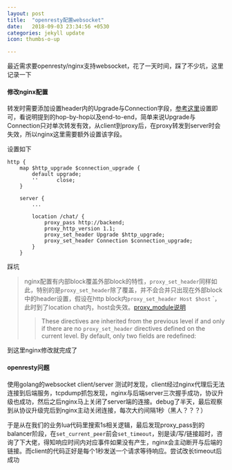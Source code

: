 ```yaml
---
layout: post
title:  "openresty配置websocket"
date:   2018-09-03 23:34:56 +0530
categories: jekyll update
icon: thumbs-o-up

---
```


最近需求要openresty/nginx支持websocket，花了一天时间，踩了不少坑，这里记录一下

#### 修改nginx配置

转发时需要添加设置header内的Upgrade与Connection字段，[参考这里](http://nginx.org/en/docs/http/websocket.html)设置即可，看说明提到的hop-by-hop以及end-to-end，简单来说Upgrade与Connection只对单次转发有效，从client到proxy后，在proxy转发到server时会失效，所以nginx这里需要额外设置该字段。

设置如下

```nginx
http {
    map $http_upgrade $connection_upgrade {
        default upgrade;
        ''      close;
    }

    server {
        ...

        location /chat/ {
            proxy_pass http://backend;
            proxy_http_version 1.1;
            proxy_set_header Upgrade $http_upgrade;
            proxy_set_header Connection $connection_upgrade;
        }
    }
```

踩坑

> nginx配置有内部block覆盖外部block的特性，`proxy_set_header`同样如此，特别的是`proxy_set_header`除了覆盖，并不会合并只出现在外部block中的header设置，假设在http block内`proxy_set_header Host $host` `，此时到了location chat内，host会失效。[proxy_module说明](http://nginx.org/en/docs/http/ngx_http_proxy_module.html#proxy_set_header)
>
> > These directives are inherited from the previous level if and only if there are no `proxy_set_header` directives defined on the current level. By default, only two fields are redefined:

到这里nginx修改就完成了

#### openresty问题

使用golang的websocket client/server 测试时发现，client经过nginx代理后无法连接到后端服务，tcpdump抓包发现，nginx与后端server三次握手成功，协议升级也成功，然后之后nginx马上关闭了server端的连接。debug了半天，最后观察到从协议升级完后到nginx主动关闭连接，每次大约间隔1秒（黑人？？？）

于是从在我们的业务lua代码里搜索1s相关逻辑，最后发现proxy_pass到的balancer阶段，在`set_current_peer`前会`set_timeout`，别是读/写/链接超时，咨询了下大佬，得知响应时间内对应事件如果没有产生，nginx会主动断开与后端的链接。而client的代码正好是每个1秒发送一个请求等待响应。尝试改长timeout后成功